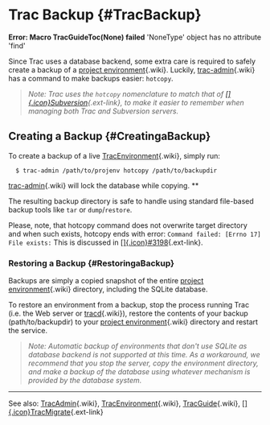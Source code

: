 Trac Backup {#TracBackup}
===========

<div class="system-message">

**Error: Macro TracGuideToc(None) failed**
    'NoneType' object has no attribute 'find'

</div>

Since Trac uses a database backend, some extra care is required to
safely create a backup of a [project
environment](https://docs.pagure.org/sssd-test2/TracEnvironment.html){.wiki}.
Luckily,
[trac-admin](https://docs.pagure.org/sssd-test2/TracAdmin.html){.wiki}
has a command to make backups easier: `hotcopy`.

> *Note: Trac uses the `hotcopy` nomenclature to match that of
> [[​]{.icon}Subversion](http://subversion.tigris.org/){.ext-link}, to
> make it easier to remember when managing both Trac and Subversion
> servers.*

Creating a Backup {#CreatingaBackup}
-----------------

To create a backup of a live
[TracEnvironment](https://docs.pagure.org/sssd-test2/TracEnvironment.html){.wiki},
simply run:

``` {.wiki}
  $ trac-admin /path/to/projenv hotcopy /path/to/backupdir
```

[trac-admin](https://docs.pagure.org/sssd-test2/TracAdmin.html){.wiki}
will lock the database while copying. **

The resulting backup directory is safe to handle using standard
file-based backup tools like `tar` or `dump`/`restore`.

Please, note, that hotcopy command does not overwrite target directory
and when such exists, hotcopy ends with error:
`Command failed: [Errno 17] File exists:` This is discussed in
[[​]{.icon}\#3198](http://trac.edgewall.org/intertrac/ticket%3A3198 "ticket:3198 in Trac project trac"){.ext-link}.

### Restoring a Backup {#RestoringaBackup}

Backups are simply a copied snapshot of the entire [project
environment](https://docs.pagure.org/sssd-test2/TracEnvironment.html){.wiki}
directory, including the SQLite database.

To restore an environment from a backup, stop the process running Trac
(i.e. the Web server or
[tracd](https://docs.pagure.org/sssd-test2/TracStandalone.html){.wiki}),
restore the contents of your backup (path/to/backupdir) to your [project
environment](https://docs.pagure.org/sssd-test2/TracEnvironment.html){.wiki}
directory and restart the service.

> *Note: Automatic backup of environments that don't use SQLite as
> database backend is not supported at this time. As a workaround, we
> recommend that you stop the server, copy the environment directory,
> and make a backup of the database using whatever mechanism is provided
> by the database system.*

------------------------------------------------------------------------

See also:
[TracAdmin](https://docs.pagure.org/sssd-test2/TracAdmin.html){.wiki},
[TracEnvironment](https://docs.pagure.org/sssd-test2/TracEnvironment.html){.wiki},
[TracGuide](https://docs.pagure.org/sssd-test2/TracGuide.html){.wiki},
[[​]{.icon}TracMigrate](http://trac.edgewall.org/intertrac/TracMigrate "TracMigrate in Trac project trac"){.ext-link}
